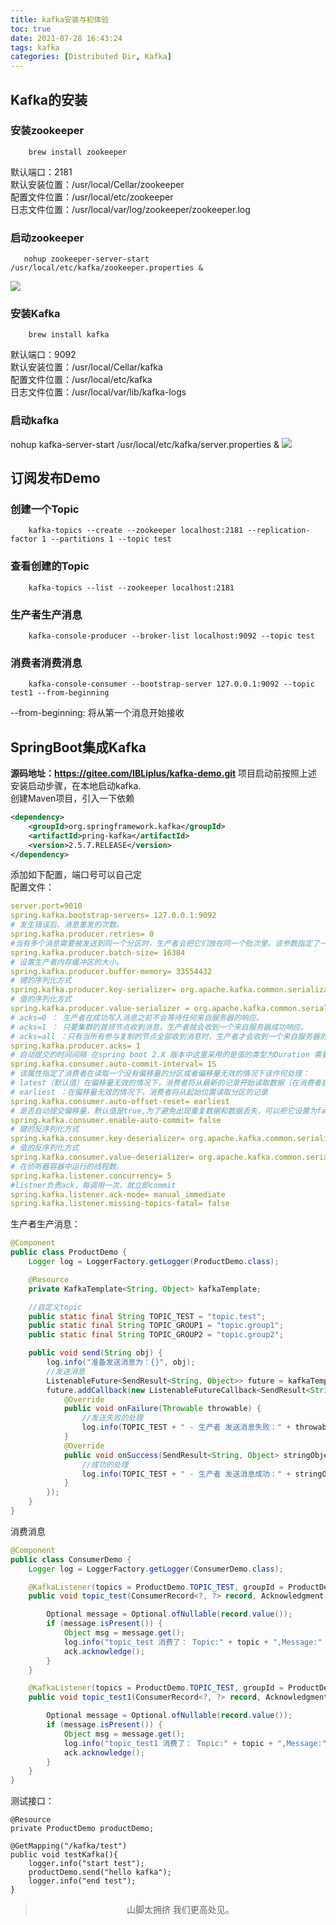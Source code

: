 ```yaml
---
title: kafka安装与初体验
toc: true
date: 2021-07-28 16:43:24
tags: kafka
categories: [Distributed Dir, Kafka]
---
```


## Kafka的安装

### 安装zookeeper
```text
    brew install zookeeper
```
默认端口：2181  
默认安装位置：/usr/local/Cellar/zookeeper  
配置文件位置：/usr/local/etc/zookeeper  
日志文件位置：/usr/local/var/log/zookeeper/zookeeper.log  

### 启动zookeeper
```text
   nohup zookeeper-server-start /usr/local/etc/kafka/zookeeper.properties &
```
![](https://oscimg.oschina.net/oscnet/up-d339f3f26756d950d6099483c5d033619bd.png)


### 安装Kafka
```text
    brew install kafka
```
默认端口：9092  
默认安装位置：/usr/local/Cellar/kafka  
配置文件位置：/usr/local/etc/kafka  
日志文件位置：/usr/local/var/lib/kafka-logs  

### 启动kafka
nohup kafka-server-start /usr/local/etc/kafka/server.properties &
![](https://oscimg.oschina.net/oscnet/up-6dcc2cdd724f403f0a5f1af44448cb5c523.png)

## 订阅发布Demo

### 创建一个Topic
```text
    kafka-topics --create --zookeeper localhost:2181 --replication-factor 1 --partitions 1 --topic test
```
### 查看创建的Topic
```text
    kafka-topics --list --zookeeper localhost:2181
```

### 生产者生产消息
```text
    kafka-console-producer --broker-list localhost:9092 --topic test
```

### 消费者消费消息
```text
    kafka-console-consumer --bootstrap-server 127.0.0.1:9092 --topic test1 --from-beginning
```
--from-beginning: 将从第一个消息开始接收


## SpringBoot集成Kafka 
**源码地址：https://gitee.com/IBLiplus/kafka-demo.git**
项目启动前按照上述安装启动步骤，在本地启动kafka.  
创建Maven项目，引入一下依赖  
```xml
<dependency>
    <groupId>org.springframework.kafka</groupId>
    <artifactId>pring-kafka</artifactId>
    <version>2.5.7.RELEASE</version>
</dependency>
```
添加如下配置，端口号可以自己定  
配置文件：  
```yml
server.port=9010
spring.kafka.bootstrap-servers= 127.0.0.1:9092
# 发生错误后，消息重发的次数。
spring.kafka.producer.retries= 0
#当有多个消息需要被发送到同一个分区时，生产者会把它们放在同一个批次里。该参数指定了一个批次可以使用的内存大小，按照字节数计算。
spring.kafka.producer.batch-size= 16384
# 设置生产者内存缓冲区的大小。
spring.kafka.producer.buffer-memory= 33554432
# 键的序列化方式
spring.kafka.producer.key-serializer= org.apache.kafka.common.serialization.StringSerializer
# 值的序列化方式
spring.kafka.producer.value-serializer = org.apache.kafka.common.serialization.StringSerializer
# acks=0 ： 生产者在成功写入消息之前不会等待任何来自服务器的响应。
# acks=1 ： 只要集群的首领节点收到消息，生产者就会收到一个来自服务器成功响应。
# acks=all ：只有当所有参与复制的节点全部收到消息时，生产者才会收到一个来自服务器的成功响应。
spring.kafka.producer.acks= 1
# 自动提交的时间间隔 在spring boot 2.X 版本中这里采用的是值的类型为Duration 需要符合特定的格式，如1S,1M,2H,5D
spring.kafka.consumer.auto-commit-interval= 1S
# 该属性指定了消费者在读取一个没有偏移量的分区或者偏移量无效的情况下该作何处理：
# latest（默认值）在偏移量无效的情况下，消费者将从最新的记录开始读取数据（在消费者启动之后生成的记录）
# earliest ：在偏移量无效的情况下，消费者将从起始位置读取分区的记录
spring.kafka.consumer.auto-offset-reset= earliest
# 是否自动提交偏移量，默认值是true,为了避免出现重复数据和数据丢失，可以把它设置为false,然后手动提交偏移量
spring.kafka.consumer.enable-auto-commit= false
# 键的反序列化方式
spring.kafka.consumer.key-deserializer= org.apache.kafka.common.serialization.StringDeserializer
# 值的反序列化方式
spring.kafka.consumer.value-deserializer= org.apache.kafka.common.serialization.StringDeserializer
# 在侦听器容器中运行的线程数。
spring.kafka.listener.concurrency= 5
#listner负责ack，每调用一次，就立即commit
spring.kafka.listener.ack-mode= manual_immediate
spring.kafka.listener.missing-topics-fatal= false
```
生产者生产消息：
```java
@Component
public class ProductDemo {
    Logger log = LoggerFactory.getLogger(ProductDemo.class);

    @Resource
    private KafkaTemplate<String, Object> kafkaTemplate;

    //自定义topic
    public static final String TOPIC_TEST = "topic.test";
    public static final String TOPIC_GROUP1 = "topic.group1";
    public static final String TOPIC_GROUP2 = "topic.group2";

    public void send(String obj) {
        log.info("准备发送消息为：{}", obj);
        //发送消息
        ListenableFuture<SendResult<String, Object>> future = kafkaTemplate.send(TOPIC_TEST, obj);
        future.addCallback(new ListenableFutureCallback<SendResult<String, Object>>() {
            @Override
            public void onFailure(Throwable throwable) {
                //发送失败的处理
                log.info(TOPIC_TEST + " - 生产者 发送消息失败：" + throwable.getMessage());
            }
            @Override
            public void onSuccess(SendResult<String, Object> stringObjectSendResult) {
                //成功的处理
                log.info(TOPIC_TEST + " - 生产者 发送消息成功：" + stringObjectSendResult.toString());
            }
        });
    }
}
```
消费消息
```java
@Component
public class ConsumerDemo {
    Logger log = LoggerFactory.getLogger(ConsumerDemo.class);

    @KafkaListener(topics = ProductDemo.TOPIC_TEST, groupId = ProductDemo.TOPIC_GROUP1)
    public void topic_test(ConsumerRecord<?, ?> record, Acknowledgment ack, @Header(KafkaHeaders.RECEIVED_TOPIC) String topic) {

        Optional message = Optional.ofNullable(record.value());
        if (message.isPresent()) {
            Object msg = message.get();
            log.info("topic_test 消费了： Topic:" + topic + ",Message:" + msg);
            ack.acknowledge();
        }
    }

    @KafkaListener(topics = ProductDemo.TOPIC_TEST, groupId = ProductDemo.TOPIC_GROUP2)
    public void topic_test1(ConsumerRecord<?, ?> record, Acknowledgment ack, @Header(KafkaHeaders.RECEIVED_TOPIC) String topic) {

        Optional message = Optional.ofNullable(record.value());
        if (message.isPresent()) {
            Object msg = message.get();
            log.info("topic_test1 消费了： Topic:" + topic + ",Message:" + msg);
            ack.acknowledge();
        }
    }
}
```
测试接口：
```text
@Resource
private ProductDemo productDemo;

@GetMapping("/kafka/test")
public void testKafka(){
    logger.info("start test");
    productDemo.send("hello kafka");
    logger.info("end test");
}
```


> <p align="middle">山脚太拥挤 我们更高处见。</p>
